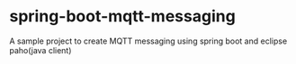 # spring-boot-mqtt-messaging
A sample project to create MQTT messaging  using spring boot and eclipse paho(java client)
